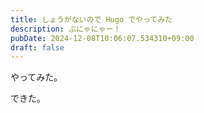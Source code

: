 ```yaml
---
title: しょうがないので Hugo でやってみた
description: ぷにゃにゃー！
pubDate: 2024-12-08T10:06:07.534310+09:00
draft: false
---
```


やってみた。

できた。
